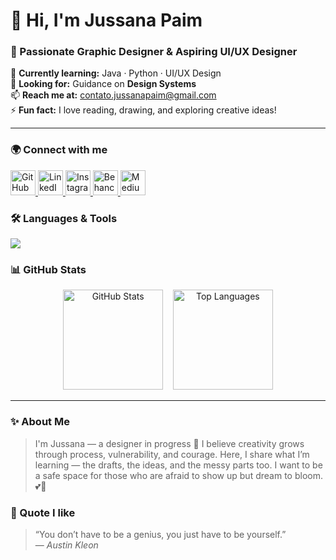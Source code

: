 # 👋 Hi, I'm Jussana Paim
### 🎨 Passionate Graphic Designer & Aspiring UI/UX Designer

🌱 **Currently learning:** Java · Python · UI/UX Design  
🤝 **Looking for:** Guidance on **Design Systems**  
📫 **Reach me at:** [contato.jussanapaim@gmail.com](mailto:contato.jussanapaim@gmail.com)  
⚡ **Fun fact:** I love reading, drawing, and exploring creative ideas!

---

### 🌍 Connect with me
<p align="left">
  <a href="https://github.com/jussanarte" target="_blank">
    <img src="https://skillicons.dev/icons?i=github" alt="GitHub" width="40" />
  </a>
  <a href="https://linkedin.com/in/jussanarte" target="_blank">
    <img src="https://skillicons.dev/icons?i=linkedin" alt="LinkedIn" width="40" />
  </a>
  <a href="https://instagram.com/jussanarte" target="_blank">
    <img src="https://skillicons.dev/icons?i=instagram" alt="Instagram" width="40" />
  </a>
  <a href="https://behance.net/jussanarte" target="_blank">
    <img src="https://cdn.jsdelivr.net/gh/devicons/devicon/icons/behance/behance-original.svg" alt="Behance" width="40" />
  </a>
  <a href="https://medium.com/@jussanarte" target="_blank">
    <img src="https://cdn.jsdelivr.net/gh/simple-icons/simple-icons/icons/medium.svg" alt="Medium" width="40" />
  </a>
</p>

### 🛠️ Languages & Tools
<p align="left">
  <img src="https://skillicons.dev/icons?i=figma,photoshop,illustrator,java,py,c,bash,git,ruby,vagrant" />
</p>

### 📊 GitHub Stats
<p align="center">
  <img height="160" src="https://github-readme-stats.vercel.app/api?username=jussanarte&show_icons=true&theme=tokyonight" alt="GitHub Stats" />
    &nbsp;&nbsp;
  <img height="160" src="https://github-readme-stats.vercel.app/api/top-langs/?username=jussanarte&layout=compact&theme=tokyonight" alt="Top Languages" />
</p>

---

### ✨ About Me
> I'm Jussana — a designer in progress 🌱
> I believe creativity grows through process, vulnerability, and courage.
> Here, I share what I’m learning — the drafts, the ideas, and the messy parts too.
> I want to be a safe space for those who are afraid to show up but dream to bloom. 💕🎨

### 💬 Quote I like
> “You don’t have to be a genius, you just have to be yourself.”  
> — *Austin Kleon*
